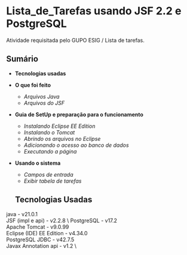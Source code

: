 # Lista_de_Tarefas usando JSF 2.2 e PostgreSQL
Atividade requisitada pelo GUPO ESIG / Lista de tarefas.

## Sumário
- **Tecnologias usadas**
- **O que foi feito**
  - _Arquivos Java_
  -  _Arquivos do JSF_ 
- **Guia de SetUp e preparação para o funcionamento**
  - _Instalando Eclipse EE Edition_
  - _Instalando o Tomcat_
  - _Abrindo os arquivos no Eclipse_
  - _Adicionando o acesso ao banco de dados_
  - _Executando a página_ 
- **Usando o sistema**
  - _Campos de entrada_
  - _Exibir tabela de tarefas_

  ## Tecnologias Usadas
java - v21.0.1 \
JSF (impl e api) - v2.2.8 \ 
PostgreSQL - v17.2 \
Apache Tomcat - v9.0.99 \
Eclipse (IDE) EE Edition - v4.34.0 \
PostgreSQL JDBC - v42.7.5 \
Javax Annotation api - v1.2 \


